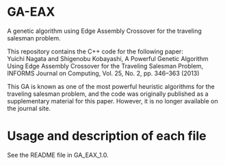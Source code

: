 # GA-EAX
A genetic algorithm using Edge Assembly Crossover for the traveling salesman problem.

This repository contains the C++ code for the following paper: <br>
Yuichi Nagata and Shigenobu Kobayashi, A Powerful Genetic Algorithm Using Edge Assembly Crossover for the Traveling Salesman Problem, INFORMS Journal on Computing, Vol. 25, No. 2, pp. 346–363 (2013)

This GA is known as one of the most powerful heuristic algorithms for the traveling salesman problem, and the code was originally published as a supplementary material for this paper. However, it is no longer available on the journal site.

# Usage and description of each file

See the README file in GA_EAX_1.0.

